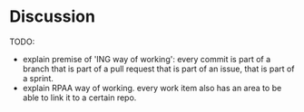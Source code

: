 # Discussion

TODO:

- explain premise of 'ING way of working': every commit is part of a branch that is part of a pull request that is part of an issue, that is part of a sprint.
- explain RPAA way of working. every work item also has an area to be able to link it to a certain repo.